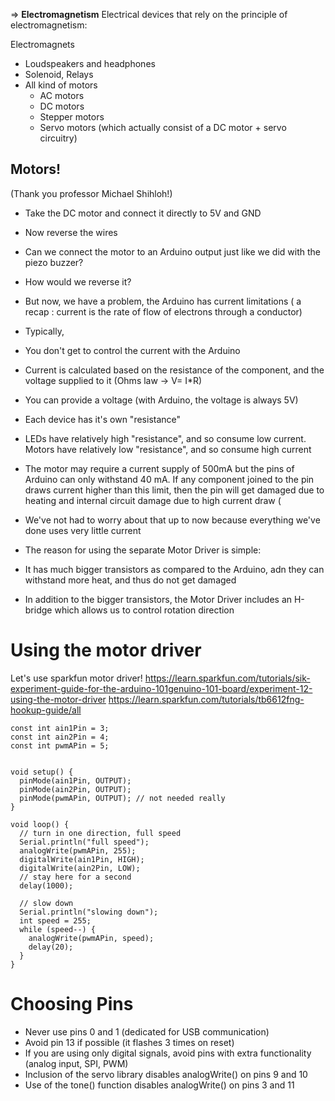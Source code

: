 

=> **Electromagnetism**
Electrical devices that rely on the principle of electromagnetism:

Electromagnets
* Loudspeakers and headphones
* Solenoid, Relays
* All kind of motors
  * AC motors
  * DC motors
  * Stepper motors
  * Servo motors (which actually consist of a DC motor + servo circuitry)

## Motors!
(Thank you professor Michael Shihloh!)
* Take the DC motor and connect it directly to 5V and GND
* Now reverse the wires
* Can we connect the motor to an Arduino output just like we did with the piezo buzzer?
* How would we reverse it?
 
* But now, we have a problem, the Arduino has current limitations ( a recap : current is the rate of flow of electrons through a conductor)
* Typically,
 * You don't get to control the current with the Arduino
 * Current is calculated based on the resistance of the component, and the voltage supplied to it (Ohms law -> V= I*R)
 * You can provide a voltage (with Arduino, the voltage is always 5V)
 * Each device has it's own "resistance"
 * LEDs have relatively high "resistance", and so consume low current. Motors have relatively low "resistance", and so consume high current
 * The motor may require a current supply of 500mA but the pins of Arduino can only withstand 40 mA. If any component joined to the pin draws current higher than this limit, then the pin will get damaged due to heating and internal circuit damage due to high current draw (
 * We've not had to worry about that up to now because everything we've done uses very little current

* The reason for using the separate Motor Driver is simple:
 * It has much bigger transistors as compared to the Arduino, adn they can withstand more heat, and thus do not get damaged
 * In addition to the bigger transistors, the Motor Driver includes an H-bridge which allows us to control rotation direction


# Using the motor driver
Let's use sparkfun motor driver!
https://learn.sparkfun.com/tutorials/sik-experiment-guide-for-the-arduino-101genuino-101-board/experiment-12-using-the-motor-driver
https://learn.sparkfun.com/tutorials/tb6612fng-hookup-guide/all


```
const int ain1Pin = 3;
const int ain2Pin = 4;
const int pwmAPin = 5;


void setup() {
  pinMode(ain1Pin, OUTPUT);
  pinMode(ain2Pin, OUTPUT);
  pinMode(pwmAPin, OUTPUT); // not needed really
}

void loop() {
  // turn in one direction, full speed
  Serial.println("full speed");
  analogWrite(pwmAPin, 255);
  digitalWrite(ain1Pin, HIGH);
  digitalWrite(ain2Pin, LOW);
  // stay here for a second
  delay(1000);

  // slow down
  Serial.println("slowing down");
  int speed = 255;
  while (speed--) {
    analogWrite(pwmAPin, speed);
    delay(20);
  }
}
```

# Choosing Pins
* Never use pins 0 and 1 (dedicated for USB communication)
* Avoid pin 13 if possible (it flashes 3 times on reset)
* If you are using only digital signals, avoid pins with extra functionality (analog input, SPI, PWM)
* Inclusion of the servo library disables analogWrite() on pins 9 and 10 
* Use of the tone() function disables analogWrite() on pins 3 and 11 


